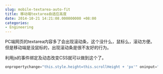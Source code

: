 ```yaml
---
slug: mobile-textarea-auto-fit
title: 移动端textarea自适应高度
date: 2014-10-21 14:21:08.000000000 +08:00
categories:
- Engineering
---
```

PC端网页的textarea内容多了会出现滚动条，这个没什么，鼠标么，滚动方便。但是移动端是没鼠标的，出现滚动条是很不友好的行为。

利用js的事件绑定及动态改变CSS就可以做到这个了。

```javascript
onpropertychange="this.style.height=this.scrollHeight + 'px'" oninput="this.style.height=this.scrollHeight + 'px'"
```
